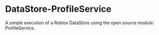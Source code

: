 # DataStore-ProfileService
A simple execution of a Roblox DataStore using the open source module: ProfileService.
